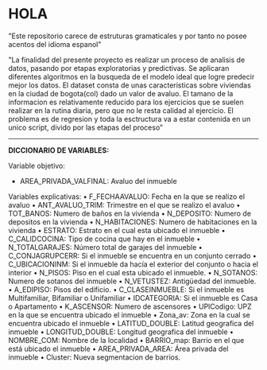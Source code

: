 # HOLA

"Este repositorio carece de estruturas gramaticales y por tanto no posee acentos del idioma espanol"

"La finalidad del presente proyecto es realizar un proceso de analisis de datos, pasando por etapas exploratorias y predictivas. Se aplicaran diferentes algoritmos en la busqueda de el modelo ideal que logre predecir mejor los datos. El dataset consta de unas caracteristicas sobre viviendas en la ciudad de bogota(col) dado un valor de avaluo. El tamano de la informacion es relativamente reducido para los  ejercicios que se suelen realizar en la rutina diaria, pero que no le resta calidad al ejercicio.
El problema es de regresion y toda la esctructura va a estar contenida en un unico script, divido por las etapas del proceso"


----------------------------------------------------------------

**DICCIONARIO DE VARIABLES:**

Variable objetivo:
* AREA_PRIVADA_VALFINAL: Avaluo del inmueble

Variables explicativas:
•	F_FECHAAVALUO: Fecha en la que se realizo el avaluo
•	ANT_AVALUO_TRIM: Trimestre en el que se realizo el avaluo
•	TOT_BANOS: Numero de baños en la vivienda
•	N_DEPOSITO: Numero de depositos en la vivienda
•	N_HABITACIONES: Numero de habitaciones en la vivienda
•	ESTRATO: Estrato en el cual esta ubicado el inmueble
•	C_CALIDCOCINA: Tipo de cocina que hay en el inmueble
•	N_TOTALGARAJES: Número total de garajes del inmueble
•	C_CONJAGRUPCERR: Si el inmueble se encuentra en un conjunto cerrado
•	C_UBICACIONINM: Si el inmueble da hacía el exterior del conjunto o hacia el interior
•	N_PISOS: Piso en el cual esta ubicado el inmueble.
•	N_SOTANOS: Numero de sotanos del inmueble
•	N_VETUSTEZ: Antigüedad del inmueble.
•	A_EDIPISO: Pisos del edificio.
•	C_CLASEINMUEBLE: Si el inmueble es Multifamiliar, Bifamiliar o Unifamiliar
•	IDCATEGORIA: Si el inmueble es Casa o Apartamento
•	K_ASCENSOR: Numero de ascensores
•	UPlCodigo: UPZ en la que se encuentra ubicado el inmueble
•	Zona_av: Zona en la cual se encuentra ubicado el inmueble
•	LATITUD_DOUBLE: Latitud geografica del inmueble 
•	LONGITUD_DOUBLE: Longitud geografica del inmueble 
•	NOMBRE_COM: Nombre de la localidad
•	BARRIO_map: Barrio en el que está ubicado el inmueble
•	AREA_PRIVADA_AREA: Área privada del inmueble
•	Cluster: Nueva segmentacion de barrios.


